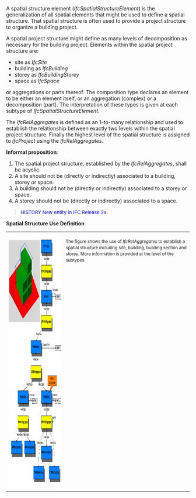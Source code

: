 ﻿A spatial structure element (_IfcSpatialStructureElement_) is the generalization of all spatial elements that might be used to define a spatial structure. That spatial structure is often used to provide a project structure to organize a building project.

A spatial project structure might define as many levels of decomposition as necessary for the building project. Elements within the spatial project structure are:

* site as _IfcSite_ 
* building as _IfcBuilding_ 
* storey as _IfcBuildingStorey_ 
* space as _IfcSpace_ 

or aggregations or parts thereof. The composition type declares an element to be either an element itself, or an aggregation (complex) or a decomposition (part). The interpretation of these types is given at each subtype of _IfcSpatialStructureElement_.

The _IfcRelAggregates_ is defined as an 1-to-many relationship and used to establish the relationship between exactly two levels within the spatial project structure. Finally the highest level of the spatial structure is assigned to _IfcProject_ using the _IfcRelAggregates_.

**Informal proposition**:

1. The spatial project structure, established by the _IfcRelAggregates_, shall be acyclic. 
2. A site should not be (directly or indirectly) associated to a building, storey or space. 
3. A building should not be (directly or indirectly) associated to a storey or space. 
4. A storey should not be (directly or indirectly) associated to a space. 

> <font color="#0000FF" size="-1">HISTORY New entity in IFC
        Release 2x.</font>
> 


****Spatial Structure Use Definition****

<table cellpadding="2" cellspacing="2" summary="spatial structure">
      <tbody>
        <tr valign="top">
          <td align="left" valign="top">
            <img src="figures/ifcspatialstructureelement-spatialstructure.png" alt="fig1" border="0" height="701" width="551">
          </td>
          <td align="left" valign="top">
            <p><small>The figure shows the use of <i>IfcRelAggregates</i>
            to establish a spatial structure including site,
            building, building section and storey. More
            information is provided at the level of the subtypes.</small></p>
          </td>
        </tr>
      </tbody>
    </table>